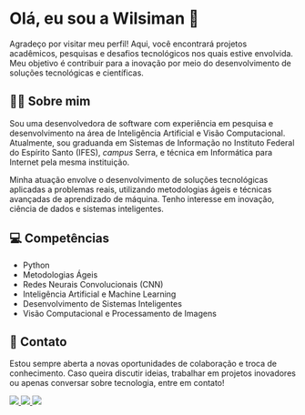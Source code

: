 # Olá, eu sou a Wilsiman 👋

Agradeço por visitar meu perfil! Aqui, você encontrará projetos acadêmicos, pesquisas e desafios tecnológicos nos quais estive envolvida. Meu objetivo é contribuir para a inovação por meio do desenvolvimento de soluções tecnológicas e científicas.

## 👩‍💻 Sobre mim
Sou uma desenvolvedora de software com experiência em pesquisa e desenvolvimento na área de Inteligência Artificial e Visão Computacional. Atualmente, sou graduanda em Sistemas de Informação no Instituto Federal do Espírito Santo (IFES), _campus_ Serra, e técnica em Informática para Internet pela mesma instituição. 

Minha atuação envolve o desenvolvimento de soluções tecnológicas aplicadas a problemas reais, utilizando metodologias ágeis e técnicas avançadas de aprendizado de máquina. Tenho interesse em inovação, ciência de dados e sistemas inteligentes.

## 💻 Competências
- Python
- Metodologias Ágeis
- Redes Neurais Convolucionais (CNN)
- Inteligência Artificial e Machine Learning
- Desenvolvimento de Sistemas Inteligentes
- Visão Computacional e Processamento de Imagens

## 📩 Contato
Estou sempre aberta a novas oportunidades de colaboração e troca de conhecimento. Caso queira discutir ideias, trabalhar em projetos inovadores ou apenas conversar sobre tecnologia, entre em contato!

<div>
  <a href = "mailto:wilsiman.evangelista.ifes@gmail.com" target="_blank">
    <img loading="lazy" src="https://img.shields.io/badge/Gmail-D14836?style=for-the-badge&logo=gmail&logoColor=white">
  </a>
  <a href="https://www.linkedin.com/in/wilsiman-evangelista" target="_blank">
    <img loading="lazy" src="https://img.shields.io/badge/-LinkedIn-%230077B5?style=for-the-badge&logo=linkedin&logoColor=white">
  </a>
  <a href="http://lattes.cnpq.br/8427732465103901" target="_blank">
    <img loading="lazy" src="https://img.shields.io/badge/-Lattes-%23005a9c?style=for-the-badge&logo=lattes&logoColor=white">
  </a>
</div>
